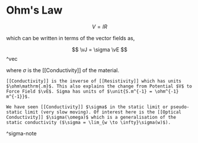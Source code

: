 # Ohm's Law

$$ V = IR $$

which can be written in terms of the vector fields as,

$$ \vJ = \sigma \vE $$ ^vec

where $\sigma$ is the [[Conductivity]] of the material.

```ad-note
[[Conductivity]] is the inverse of [[Resistivity]] which has units $\ohm\mathrm{.m}$. This also explains the change from Potential $V$ to Force Field $\vE$. Sigma has units of $\unit{S.m^{-1} = \ohm^{-1} m^{-1}}$.

We have seen [[Conductivity]] $\sigma$ in the static limit or pseudo-static limit (very slow moving). Of interest here is the [[Optical Conductivity]] $\sigma(\omega)$ which is a generalisation of the static conductivity ($\sigma = \lim_{w \to \infty}\sigma(w)$).
```
^sigma-note
